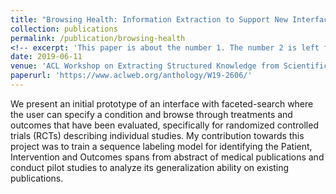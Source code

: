 ```yaml
---
title: "Browsing Health: Information Extraction to Support New Interfaces for Accessing Medical Evidence"
collection: publications
permalink: /publication/browsing-health
<!-- excerpt: 'This paper is about the number 1. The number 2 is left for future work.' -->
date: 2019-06-11
venue: 'ACL Workshop on Extracting Structured Knowledge from Scientific Publications'
paperurl: 'https://www.aclweb.org/anthology/W19-2606/'
---
```

We present an initial prototype of an interface with faceted-search where the user can specify a condition and browse through treatments and outcomes that have been evaluated, specifically for randomized controlled trials (RCTs) describing individual studies. My contribution towards this project was to train a sequence labeling model for identifying the Patient, Intervention and Outcomes spans from abstract of medical publications and conduct pilot studies to analyze its generalization ability on existing publications. 